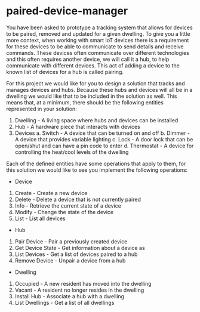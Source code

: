 # paired-device-manager

You have been asked to prototype a tracking system that allows for
devices to be paired, removed and updated for a given dwelling. To give you a little more
context, when working with smart IoT devices there is a requirement for these devices to be
able to communicate to send details and receive commands. These devices often
communicate over different technologies and this often requires another device, we will call it a
hub, to help communicate with different devices. This act of adding a device to the known list of
devices for a hub is called pairing.

For this project we would like for you to design a solution that tracks and manages devices and
hubs. Because these hubs and devices will all be in a dwelling we would like that to be included
in the solution as well. This means that, at a minimum, there should be the following entities
represented in your solution:
1. Dwelling - A living space where hubs and devices can be installed
2. Hub - A hardware piece that interacts with devices
3. Devices
a. Switch - A device that can be turned on and off
b. Dimmer - A device that provides variable lighting
c. Lock - A door lock that can be open/shut and can have a pin code to enter
d. Thermostat - A device for controlling the heat/cool levels of the dwelling

Each of the defined entities have some operations that apply to them, for this solution we would
like to see you implement the following operations:

* Device
1. Create - Create a new device
2. Delete - Delete a device that is not currently paired
3. Info - Retrieve the current state of a device
4. Modify - Change the state of the device
5. List - List all devices

* Hub
1. Pair Device - Pair a previously created device
2. Get Device State - Get information about a device as
3. List Devices - Get a list of devices paired to a hub
4. Remove Device - Unpair a device from a hub

* Dwelling
1. Occupied - A new resident has moved into the dwelling
2. Vacant - A resident no longer resides in the dwelling
3. Install Hub - Associate a hub with a dwelling
4. List Dwellings - Get a list of all dwellings


